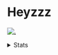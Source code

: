 # Heyzzz  

[![.](https://skillicons.dev/icons?i=js,ts,nextjs,nestjs,mongodb)](https://skillicons.dev)  

<details>
<summary>Stats</summary
<!--START_SECTION:waka-->

```txt
TypeScript   5 hrs 35 mins   ███████████████▓░░░░░░░░░   62.59 %
CSS          1 hr 15 mins    ███▒░░░░░░░░░░░░░░░░░░░░░   13.99 %
JavaScript   59 mins         ██▓░░░░░░░░░░░░░░░░░░░░░░   11.09 %
Rust         58 mins         ██▓░░░░░░░░░░░░░░░░░░░░░░   10.86 %
JSON         6 mins          ▒░░░░░░░░░░░░░░░░░░░░░░░░   01.26 %
```

<!--END_SECTION:waka-->
</details>
